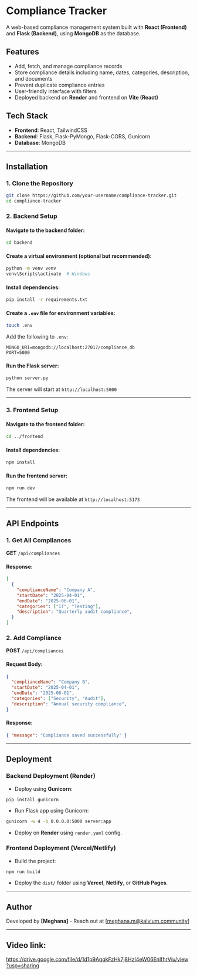 
# Compliance Tracker

A web-based compliance management system built with **React (Frontend)** and **Flask (Backend)**, using **MongoDB** as the database.

## Features
- Add, fetch, and manage compliance records
- Store compliance details including name, dates, categories, description, and documents
- Prevent duplicate compliance entries
- User-friendly interface with filters
- Deployed backend on **Render** and frontend on **Vite (React)**

## Tech Stack
- **Frontend**: React, TailwindCSS
- **Backend**: Flask, Flask-PyMongo, Flask-CORS, Gunicorn
- **Database**: MongoDB

---

## Installation
### **1. Clone the Repository**
```sh
git clone https://github.com/your-username/compliance-tracker.git
cd compliance-tracker
```

### **2. Backend Setup**
#### **Navigate to the backend folder:**
```sh
cd backend
```
#### **Create a virtual environment (optional but recommended):**
```sh
python -m venv venv
venv\Scripts\activate  # Windows
```
#### **Install dependencies:**
```sh
pip install -r requirements.txt
```
#### **Create a `.env` file for environment variables:**
```sh
touch .env
```
Add the following to `.env`:
```
MONGO_URI=mongodb://localhost:27017/compliance_db
PORT=5000
```
#### **Run the Flask server:**
```sh
python server.py
```
The server will start at `http://localhost:5000`

---

### **3. Frontend Setup**
#### **Navigate to the frontend folder:**
```sh
cd ../frontend
```
#### **Install dependencies:**
```sh
npm install
```
#### **Run the frontend server:**
```sh
npm run dev
```
The frontend will be available at `http://localhost:5173`

---

## API Endpoints
### **1. Get All Compliances**
**GET** `/api/compliances`
#### **Response:**
```json
[
  {
    "complianceName": "Company A",
    "startDate": "2025-04-01",
    "endDate": "2025-06-01",
    "categories": ["IT", "Testing"],
    "description": "Quarterly audit compliance",
  }
]
```

### **2. Add Compliance**
**POST** `/api/compliances`
#### **Request Body:**
```json
{
  "complianceName": "Company B",
  "startDate": "2025-04-01",
  "endDate": "2025-06-01",
  "categories": ["Security", "Audit"],
  "description": "Annual security compliance",
}
```
#### **Response:**
```json
{ "message": "Compliance saved successfully" }
```

---

## Deployment
### **Backend Deployment (Render)**
- Deploy using **Gunicorn**:
```sh
pip install gunicorn
```
- Run Flask app using Gunicorn:
```sh
gunicorn -w 4 -b 0.0.0.0:5000 server:app
```
- Deploy on **Render** using `render.yaml` config.

### **Frontend Deployment (Vercel/Netlify)**
- Build the project:
```sh
npm run build
```
- Deploy the `dist/` folder using **Vercel**, **Netlify**, or **GitHub Pages**.

---

## Author
Developed by **[Meghana]** - Reach out at [meghana.m@kalvium.community]
 
---

## Video link: 
https://drive.google.com/file/d/1d1p9AqqkFzHk7j8HzI4eW06EnlfhrViu/view?usp=sharing
